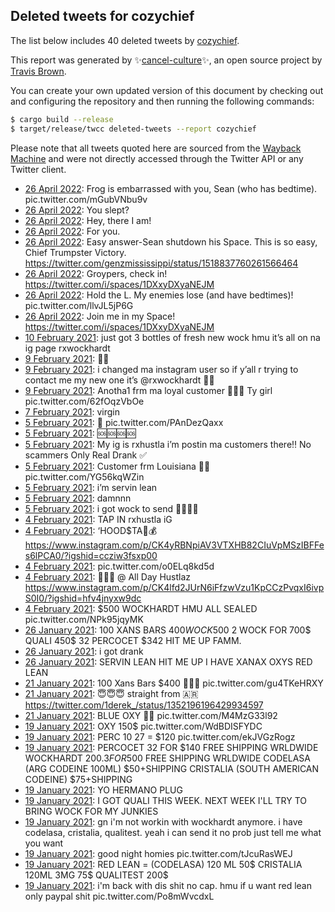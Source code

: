 ## Deleted tweets for cozychief

The list below includes 40 deleted tweets by
[cozychief](https://twitter.com/cozychief).



This report was generated by ✨[cancel-culture](https://github.com/travisbrown/cancel-culture)✨,
an open source project by [Travis Brown](https://twitter.com/travisbrown).

You can create your own updated version of this document by checking out and configuring the
repository and then running the following commands:

```bash
$ cargo build --release
$ target/release/twcc deleted-tweets --report cozychief
```

Please note that all tweets quoted here are sourced from the
[Wayback Machine](https://web.archive.org) and were not directly accessed through the Twitter API or
any Twitter client.

* [26 April 2022](https://web.archive.org/web/20220426145804/https://twitter.com/cozychief/status/1518967529531744256): Frog is embarrassed with you, Sean (who has bedtime). pic.twitter.com/mGubVNbu9v <!--1518967529531744256-->
* [26 April 2022](https://web.archive.org/web/20220426151334/https://twitter.com/cozychief/status/1518962802437857282): You slept? <!--1518964111169761281-->
* [26 April 2022](https://web.archive.org/web/20220426151334/https://twitter.com/cozychief/status/1518962802437857282): Hey, there I am! <!--1518962802437857282-->
* [26 April 2022](https://web.archive.org/web/20220426130859/https://twitter.com/cozychief/status/1518940100327059457): For you. <!--1518940100327059457-->
* [26 April 2022](https://web.archive.org/web/20220426064513/https://twitter.com/cozychief/status/1518843454427648000): Easy answer-Sean shutdown his Space. This is so easy, Chief Trumpster Victory. https://twitter.com/genzmississippi/status/1518837760261566464 <!--1518843454427648000-->
* [26 April 2022](https://web.archive.org/web/20220426055910/https://twitter.com/cozychief/status/1518831413101010944): Groypers, check in! https://twitter.com/i/spaces/1DXxyDXyaNEJM <!--1518831413101010944-->
* [26 April 2022](https://web.archive.org/web/20220426055234/https://twitter.com/cozychief/status/1518830249982758913): Hold the L. My enemies lose (and have bedtimes)! pic.twitter.com/llvJL5jP6G <!--1518830249982758913-->
* [26 April 2022](https://web.archive.org/web/20220426051042/https://twitter.com/cozychief/status/1518818354596876289): Join me in my Space! https://twitter.com/i/spaces/1DXxyDXyaNEJM <!--1518818354596876289-->
* [10 February 2021](https://web.archive.org/web/20210210055036/https://twitter.com/cozychief/status/1359379154089762816): just got 3 bottles of fresh new wock hmu it’s all on na ig page rxwockhardt <!--1359379154089762816-->
* [ 9 February 2021](https://web.archive.org/web/20210209175903/https://twitter.com/cozychief/status/1359200059733270528): 🙏🏿 <!--1359200059733270528-->
* [ 9 February 2021](https://web.archive.org/web/20210209175458/https://twitter.com/cozychief/status/1359199055872720896): i changed ma instagram user so if y’all r trying to contact me my new one it’s @rxwockhardt ✌🏿 <!--1359199055872720896-->
* [ 9 February 2021](https://web.archive.org/web/20210209171315/https://twitter.com/cozychief/status/1359188244831870980): Anotha1 frm ma loyal customer 🖤✌🏿 Ty girl pic.twitter.com/62fOqzVbOe <!--1359188244831870980-->
* [ 7 February 2021](https://web.archive.org/web/20210207202945/https://twitter.com/cozychief/status/1358513226959486976): virgin <!--1358513226959486976-->
* [ 5 February 2021](https://web.archive.org/web/20210205204510/https://twitter.com/cozychief/status/1357792321274798081): 🖤 pic.twitter.com/PAnDezQaxx <!--1357792321274798081-->
* [ 5 February 2021](https://web.archive.org/web/20210205065847/https://twitter.com/cozychief/status/1357584396195356673): 🆘🆘🆘🆘 <!--1357584396195356673-->
* [ 5 February 2021](https://web.archive.org/web/20210205065825/https://twitter.com/cozychief/status/1357584311625650179): My ig is rxhustla i’m postin ma customers there‼️ No scammers Only Real Drank ✅ <!--1357584311625650179-->
* [ 5 February 2021](https://web.archive.org/web/20210205062553/https://twitter.com/cozychief/status/1357576082862522369): Customer frm Louisiana 🥰✅ pic.twitter.com/YG56kqWZin <!--1357576082862522369-->
* [ 5 February 2021](https://web.archive.org/web/20210205061124/https://twitter.com/cozychief/status/1357572466785271808): i’m servin lean <!--1357572466785271808-->
* [ 5 February 2021](https://web.archive.org/web/20210205061114/https://twitter.com/cozychief/status/1357572434413711360): damnnn <!--1357572434413711360-->
* [ 5 February 2021](https://web.archive.org/web/20210205014800/https://twitter.com/cozychief/status/1357506176385241091): i got wock to send 📲📲🇦🇷 <!--1357506176385241091-->
* [ 4 February 2021](https://web.archive.org/web/20210204233720/https://twitter.com/cozychief/status/1357473288994308097): TAP IN rxhustla iG <!--1357473288994308097-->
* [ 4 February 2021](https://web.archive.org/web/20210204223619/https://twitter.com/cozychief/status/1357457947748691969): ‘HOOD$TA🧱💰  https://www.instagram.com/p/CK4yRBNpiAV3VTXHB82CIuVpMSzIBFFes6lPCA0/?igshid=ccziw3fsxp00 <!--1357457947748691969-->
* [ 4 February 2021](https://web.archive.org/web/20210204220844/https://twitter.com/cozychief/status/1357450981777227779): pic.twitter.com/o0ELq8kd5d <!--1357450981777227779-->
* [ 4 February 2021](https://web.archive.org/web/20210204204445/https://twitter.com/cozychief/status/1357429856556957698): 🤤🤤🤤 @ All Day Hustlaz  https://www.instagram.com/p/CK4lfd2JUrN6iFfzwVzu1KpCCzPvqxI6ivpS0I0/?igshid=hfv4jnyxw9dc <!--1357429856556957698-->
* [ 4 February 2021](https://web.archive.org/web/20210204200953/https://twitter.com/cozychief/status/1357421053778268160): $500 WOCKHARDT HMU   ALL SEALED pic.twitter.com/NPk95jqyMK <!--1357421053778268160-->
* [26 January 2021](https://web.archive.org/web/20210126013112/https://twitter.com/cozychief/status/1353878034055630849): 100 XANS BARS $400 WOCK 500$ 2 WOCK FOR 700$ QUALI 450$ 32 PERCOCET $342  HIT ME UP FAMM. <!--1353878034055630849-->
* [26 January 2021](https://web.archive.org/web/20210126012527/https://twitter.com/cozychief/status/1353876565030023168): i got drank <!--1353876565030023168-->
* [26 January 2021](https://web.archive.org/web/20210126010411/https://twitter.com/cozychief/status/1353871235067875328): SERVIN LEAN HIT ME UP I HAVE XANAX OXYS RED LEAN <!--1353871235067875328-->
* [21 January 2021](https://web.archive.org/web/20210121101745/https://twitter.com/cozychief/status/1352198624147603457): 100 Xans Bars $400 📲🙏🏾 pic.twitter.com/gu4TKeHRXY <!--1352198624147603457-->
* [21 January 2021](https://web.archive.org/web/20210121101155/https://twitter.com/cozychief/status/1352197117654269953): 😇😇😇 straight from 🇦🇷 https://twitter.com/1derek_/status/1352196196429934597 <!--1352197117654269953-->
* [21 January 2021](https://web.archive.org/web/20210121095451/https://twitter.com/cozychief/status/1352192741485260800): BLUE OXY 📲📲 pic.twitter.com/M4MzG33l92 <!--1352192741485260800-->
* [19 January 2021](https://web.archive.org/web/20210119044643/https://twitter.com/cozychief/status/1351390562306420737): OXY 150$ pic.twitter.com/WdBDISFYDC <!--1351390562306420737-->
* [19 January 2021](https://web.archive.org/web/20210119044148/https://twitter.com/cozychief/status/1351389260281241601): PERC 10 27 = $120 pic.twitter.com/ekJVGzRogz <!--1351389260281241601-->
* [19 January 2021](https://web.archive.org/web/20210119043541/https://twitter.com/cozychief/status/1351387764860866560): PERCOCET 32 FOR $140 FREE SHIPPING WRLDWIDE WOCKHARDT $200. 3 FOR 500$ FREE SHIPPING WRLDWIDE CODELASA (ARG CODEINE 100ML) $50+SHIPPING  CRISTALIA (SOUTH AMERICAN CODEINE) $75+SHIPPING <!--1351387764860866560-->
* [19 January 2021](https://web.archive.org/web/20210119043157/https://twitter.com/cozychief/status/1351386708936454147): YO HERMANO PLUG <!--1351386708936454147-->
* [19 January 2021](https://web.archive.org/web/20210119041413/https://twitter.com/cozychief/status/1351382330447974402): I GOT QUALI THIS WEEK. NEXT WEEK I'LL TRY TO BRING WOCK FOR MY JUNKIES <!--1351382330447974402-->
* [19 January 2021](https://web.archive.org/web/20210119040353/https://twitter.com/cozychief/status/1351379714938703872): gn i'm not workin with wockhardt anymore. i have codelasa, cristalia, qualitest. yeah i can send it no prob just tell me what you want <!--1351379714938703872-->
* [19 January 2021](https://web.archive.org/web/20210119035142/https://twitter.com/cozychief/status/1351376672759623682): good night homies pic.twitter.com/tJcuRasWEJ <!--1351376672759623682-->
* [19 January 2021](https://web.archive.org/web/20210119035113/https://twitter.com/cozychief/status/1351376533370392577): RED LEAN = (CODELASA) 120 ML 50$ CRISTALIA 120ML 3MG 75$  QUALITEST 200$ <!--1351376533370392577-->
* [19 January 2021](https://web.archive.org/web/20210119034440/https://twitter.com/cozychief/status/1351374476173336576): i'm back with dis shit no cap. hmu if u want red lean only paypal shit pic.twitter.com/Po8mWvcdxL <!--1351374476173336576-->
